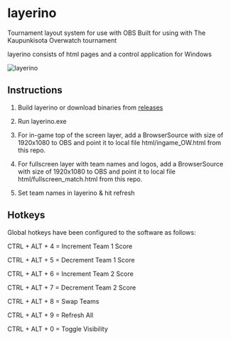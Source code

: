 # layerino
Tournament layout system for use with OBS
Built for using with The Kaupunkisota Overwatch tournament

layerino consists of html pages and a control application for Windows

![layerino](https://cdn.pbrd.co/images/GTOfmbI.png)

## Instructions
1) Build layerino or download binaries from [releases](https://github.com/eimink/layerino/releases/)

2) Run layerino.exe

3) For in-game top of the screen layer, add a BrowserSource with size of 1920x1080 to OBS and point it to local file html/ingame_OW.html from this repo.

4) For fullscreen layer with team names and logos, add a BrowserSource with size of 1920x1080 to OBS and point it to local file html/fullscreen_match.html from this repo.

5) Set team names in layerino & hit refresh

## Hotkeys

Global hotkeys have been configured to the software as follows:

CTRL + ALT + 4 = Increment Team 1 Score

CTRL + ALT + 5 = Decrement Team 1 Score

CTRL + ALT + 6 = Increment Team 2 Score

CTRL + ALT + 7 = Decrement Team 2 Score

CTRL + ALT + 8 = Swap Teams

CTRL + ALT + 9 = Refresh All

CTRL + ALT + 0 = Toggle Visibility

